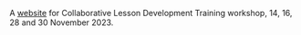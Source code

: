 A [website](https://softwaresaved.github.io/cldt-ssi-2023-11-14/) for Collaborative Lesson Development Training workshop, 14, 16, 28 and 30 November 2023.
